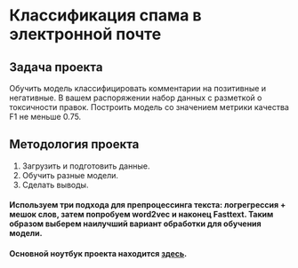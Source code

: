 # Классификация спама в электронной почте

## Задача проекта
Обучить модель классифицировать комментарии на позитивные и негативные. В вашем распоряжении набор данных с разметкой о токсичности правок. Построить модель со значением метрики качества F1 не меньше 0.75.

## Методология проекта

1. Загрузить и подготовить данные.
2. Обучить разные модели.
3. Сделать выводы.

#### Используем три подхода для препроцессинга текста: логрегрессия + мешок слов, затем попробуем word2vec и наконец Fasttext. Таким образом выберем наилучший вариант обработки для обучения модели.

#### Основной ноутбук проекта находится [здесь](https://github.com/ybezginova2016/NLP_EmailSpamClassifier/blob/main/main.ipynb).
